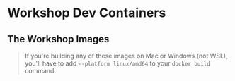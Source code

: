 # Workshop Dev Containers

## The Workshop Images

> If you're building any of these images on Mac or Windows (not WSL), you'll have to add `--platform linux/amd64` to your `docker build` command.